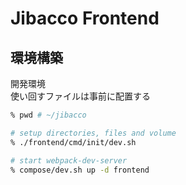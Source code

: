 # Jibacco Frontend

## 環境構築

開発環境  
使い回すファイルは事前に配置する

```zsh
% pwd # ~/jibacco

# setup directories, files and volume
% ./frontend/cmd/init/dev.sh

# start webpack-dev-server
% compose/dev.sh up -d frontend
```
